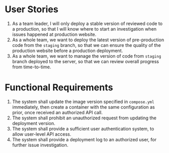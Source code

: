 # User Stories
1. As a team leader, I will only deploy a stable version of reviewed code to a production, so that I will know where to start an investigation when issues happened at production website.
2. As a whole team, we want to deploy the latest version of pre-production code from the `staging` branch, so that we can ensure the quality of the production website before a production deployment.
3. As a whole team, we want to manage the version of code from `staging` branch deployed to the server, so that we can review overall progress from time-to-time.

# Functional Requirements
1. The system shall update the image version specified in `compose.yml` immediately, then create a container with the same configuration as prior, once received an authorized API call.
2. The system shall prohibit an unauthorized request from updating the deployment version.
3. The system shall provide a sufficient user authentication system, to allow user-level API access.
4. The system shall provide a deployment log to an authorized user, for further issue investigation.